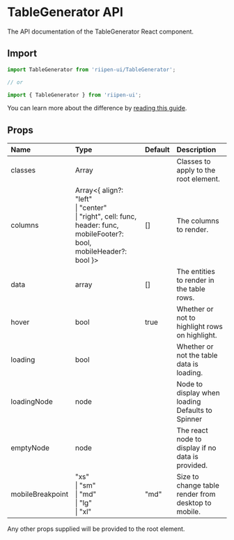 <!--- This documentation is automatically generated, do not try to edit it. -->

# TableGenerator API

<p class="description">The API documentation of the TableGenerator React component.</p>

## Import

```js
import TableGenerator from 'riipen-ui/TableGenerator';

// or

import { TableGenerator } from 'riipen-ui';
```

You can learn more about the difference by [reading this guide](/guides/bundle-size).

## Props

| Name | Type | Default | Description |
|:-----|:-----|:--------|:------------|
| <span class="prop-name">classes</span> | <span class="prop-type">Array<string></span> |  | Classes to apply to the root element. |
| <span class="prop-name">columns</span> | <span class="prop-type">Array<{ align?: "left"<br>&#124;&nbsp;"center"<br>&#124;&nbsp;"right", cell: func, header: func, mobileFooter?: bool, mobileHeader?: bool }></span> | <span class="prop-default">[]</span> | The columns to render. |
| <span class="prop-name">data</span> | <span class="prop-type">array</span> | <span class="prop-default">[]</span> | The entities to render in the table rows. |
| <span class="prop-name">hover</span> | <span class="prop-type">bool</span> | <span class="prop-default">true</span> | Whether or not to highlight rows on highlight. |
| <span class="prop-name">loading</span> | <span class="prop-type">bool</span> |  | Whether or not the table data is loading. |
| <span class="prop-name">loadingNode</span> | <span class="prop-type">node</span> |  | Node to display when loading Defaults to Spinner |
| <span class="prop-name">emptyNode</span> | <span class="prop-type">node</span> |  | The react node to display if no data is provided. |
| <span class="prop-name">mobileBreakpoint</span> | <span class="prop-type">"xs"<br>&#124;&nbsp;"sm"<br>&#124;&nbsp;"md"<br>&#124;&nbsp;"lg"<br>&#124;&nbsp;"xl"</span> | <span class="prop-default">"md"</span> | Size to change table render from desktop to mobile. |


Any other props supplied will be provided to the root element.
